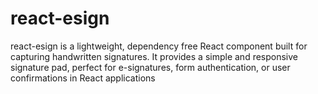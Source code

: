 # react-esign

react-esign is a lightweight, dependency free React component built for capturing handwritten signatures. It provides a simple and responsive signature pad, perfect for e-signatures, form authentication, or user confirmations in React applications
